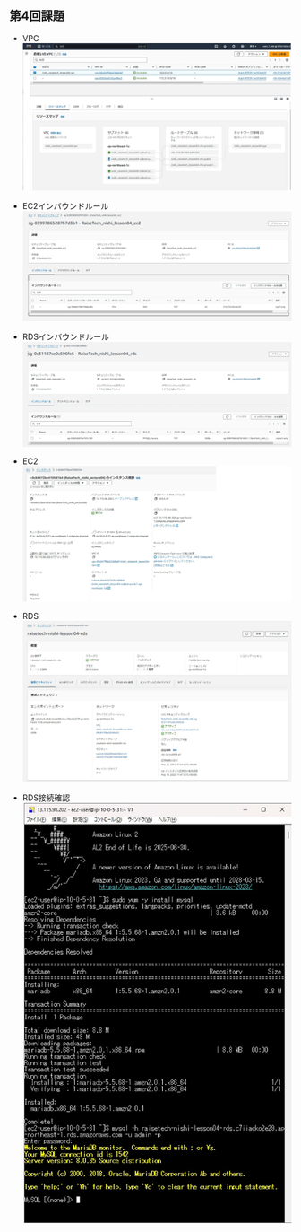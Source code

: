 ## 第4回課題
  - VPC
  ![VPC](/lecture04/images/VPC.jpg)

  - EC2インバウンドルール
  ![EC2 インバウンドルール](/lecture04/images/EC2インバウンドルール.jpg)

  - RDSインバウンドルール
  ![RDS インバウンドルール](/lecture04/images/RDSインバウンドルール.jpg)
  
  - EC2
  ![EC2](/lecture04/images/EC2.jpg)

  - RDS
  ![RDS](/lecture04/images/RDS.jpg)

  - RDS接続確認
  ![RDS接続確認](/lecture04/images/RDS接続確認.jpg)

